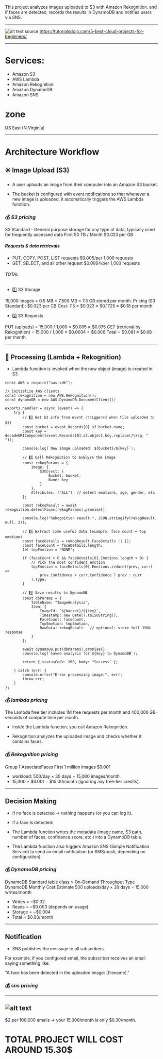 
This project analyzes images uploaded to S3 with Amazon Rekognition, and if faces are detected, records the results in DynamoDB and notifies users via SNS.
 
 ---

![alt text](image.png)
source:https://tutorialsdojo.com/5-best-cloud-projects-for-beginners/

---

# Services:

- Amazon S3
- AWS Lambda
- Amazon Rekognition
- Amazon DynamoDB
- Amazon SNS

# zone 

US East (N.Virginia)

---

# Architecture Workflow

## ✳️ Image Upload (S3)

+ A user uploads an image from their computer into an Amazon S3 bucket.

+ The bucket is configured with event notifications so that whenever a new image is uploaded, it automatically triggers the AWS Lambda function.

### 💰 *S3 pricing*
S3 Standard - General purpose storage for any type of data, typically used for frequently accessed data	
First 50 TB / Month	$0.023 per GB

##### Requests & data retrievals 
- PUT, COPY, POST, LIST requests $0.005/per 1,000 requests
- GET, SELECT, and all other request $0.0004/per 1,000 requests
###### TOTAL
- 1️⃣ S3 Storage

15,000 images × 0.5 MB = 7,500 MB = 7.5 GB stored per month.
Pricing (S3 Standard): $0.023 per GB
Cost: 7.5 × $0.023 = $0.1725 ≈ $0.18 per month

- 2️⃣ S3 Requests

PUT (uploads) = 15,000 / 1,000 × $0.005 = $0.075
GET (retrieval by Rekognition) = 15,000 / 1,000 × $0.0004 = $0.006
Total = $0.081 ≈ $0.08 per month

---

## 🧮 Processing (Lambda + Rekognition)

+ Lambda function is invoked when the new object (image) is created in S3.

```hcl
const AWS = require("aws-sdk");

// Initialize AWS clients
const rekognition = new AWS.Rekognition();
const dynamoDB = new AWS.DynamoDB.DocumentClient();

exports.handler = async (event) => {
    try {
        // 1️⃣ Get S3 info from event (triggered when file uploaded to S3)
        const bucket = event.Records[0].s3.bucket.name;
        const key = decodeURIComponent(event.Records[0].s3.object.key.replace(/\+/g, " "));

        console.log(`New image uploaded: ${bucket}/${key}`);

        // 2️⃣ Call Rekognition to analyze the image
        const rekogParams = {
            Image: {
                S3Object: {
                    Bucket: bucket,
                    Name: key
                }
            },
            Attributes: ["ALL"]  // detect emotions, age, gender, etc.
        };

        const rekogResult = await rekognition.detectFaces(rekogParams).promise();

        console.log("Rekognition result:", JSON.stringify(rekogResult, null, 2));

        // 3️⃣ Extract some useful data (example: face count + top emotion)
        const faceDetails = rekogResult.FaceDetails || [];
        const faceCount = faceDetails.length;
        let topEmotion = "NONE";

        if (faceCount > 0 && faceDetails[0].Emotions.length > 0) {
            // Pick the most confident emotion
            topEmotion = faceDetails[0].Emotions.reduce((prev, curr) =>
                prev.Confidence > curr.Confidence ? prev : curr
            ).Type;
        }

        // 4️⃣ Save results to DynamoDB
        const dbParams = {
            TableName: "ImageAnalysis",
            Item: {
                ImageId: `${bucket}/${key}`,
                Timestamp: new Date().toISOString(),
                FaceCount: faceCount,
                TopEmotion: topEmotion,
                RawData: rekogResult   // optional: store full JSON response
            }
        };

        await dynamoDB.put(dbParams).promise();
        console.log(`Saved analysis for ${key} to DynamoDB`);

        return { statusCode: 200, body: "Success" };

    } catch (err) {
        console.error("Error processing image:", err);
        throw err;
    }
};
```

### 💰 *lambda pricing*
 The Lambda free tier includes 1M free requests per month and 400,000 GB-seconds of compute time per month.

+ Inside the Lambda function, you call Amazon Rekognition.

+ Rekognition analyzes the uploaded image and checks whether it contains faces.

### 💰 *Rekognition pricing*
Group 1 AssociateFaces First 1 million images $0.001
- workload: 500/day × 30 days = 15,000 images/month.
- 15,000 × $0.001 = $15.00/month (ignoring any free-tier credits).

---

## Decision Making

+ If no face is detected → nothing happens (or you can log it).

+ If a face is detected:

 + The Lambda function writes the metadata (image name, S3 path, number of faces, confidence score, etc.) into a DynamoDB table.
 + The Lambda function also triggers Amazon SNS (Simple Notification Service) to send an email notification (or SMS/push, depending on configuration).
 
### 💰 *DynamoDB pricing* 
DynamoDB Standard table class > On-Demand Throughput Type
DynamoDB Monthly Cost Estimate
500 uploads/day × 30 days = 15,000 writes/month
- Writes = ~$0.02
- Reads = ~$0.003 (depends on usage)
- Storage = ~$0.004
- Total ≈ $0.03/month
---

## Notification

+ SNS publishes the message to all subscribers.

For example, if you configured email, the subscriber receives an email saying something like:

"A face has been detected in the uploaded image: [filename]."

### 💰 *sns pricing*
--- 
![alt text](image-1.png)
--- 
$2 per 100,000 emails → your 15,000/month is only $0.30/month.

# TOTAL PROJECT WILL COST AROUND 15.30$